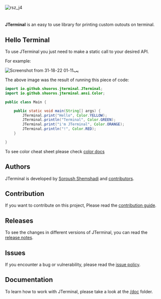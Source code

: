 ![rsz_j4](https://user-images.githubusercontent.com/45015114/139809463-417377ca-2eef-4cec-9689-bd841b0ce5db.png)
#
**JTerminal** is an easy to use library for printing custom outouts on terminal.

## Hello Terminal
To use JTerminal you just need to make a static call to your desired API.

For example:

![Screenshot from یب11-01 22-18-31](https://user-images.githubusercontent.com/45015114/139813499-0b40be90-62d6-4f02-b771-4d47f0d66c16.png)

The above image was the result of running this piece of code:

```java
import io.github.shuoros.jterminal.JTerminal;
import io.github.shuoros.jterminal.ansi.Color;

public class Main {

	public static void main(String[] args) {
		JTerminal.print("Hello", Color.YELLOW);
		JTerminal.println("Terminal", Color.GREEN);
		JTerminal.print("i'm JTerminal", Color.ORANGE);
		JTerminal.println("!", Color.RED);
	}

}
```

To see color cheat sheet please check [color docs](https://github.com/shuoros/JTerminal/blob/main/doc/colors)

## Authors
JTerminal is developed by [Soroush Shemshadi](https://github.com/shuoros) and [contributors](https://github.com/shuoros/JTerminal/blob/main/CONTRIBUTORS.md).

## Contribution
If you want to contribute on this project, Please read the [contribution guide](https://github.com/shuoros/JTerminal/blob/main/CONTRIBUTE.md).

## Releases
To see the changes in different versions of JTerminal, you can read the [release notes](https://github.com/shuoros/JTerminal/blob/main/RELEASENOTES.md).

## Issues
If you encounter a bug or vulnerability, please read the [issue policy](https://github.com/shuoros/JTerminal/blob/main/ISSUES.md).

## Documentation
To learn how to work with JTerminal, please take a look at the [/doc](https://github.com/shuoros/JTerminal/tree/main/doc) folder.
